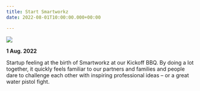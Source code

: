 ```yaml
---
title: Start Smartworkz
date: 2022-08-01T10:00:00.000+00:00

---
```

![](/images/logo.jpg)

**1 Aug. 2022** 

Startup feeling at the birth of Smartworkz at our Kickoff BBQ. By doing a lot together, it quickly feels familiar to our partners and families and people dare to challenge each other with inspiring professional ideas – or a great water pistol fight.